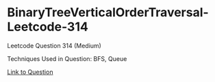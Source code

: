 # BinaryTreeVerticalOrderTraversal-Leetcode-314

Leetcode Question 314 (Medium)

Techniques Used in Question:
BFS, Queue

[Link to Question](https://leetcode.com/problems/binary-tree-vertical-order-traversal/)
